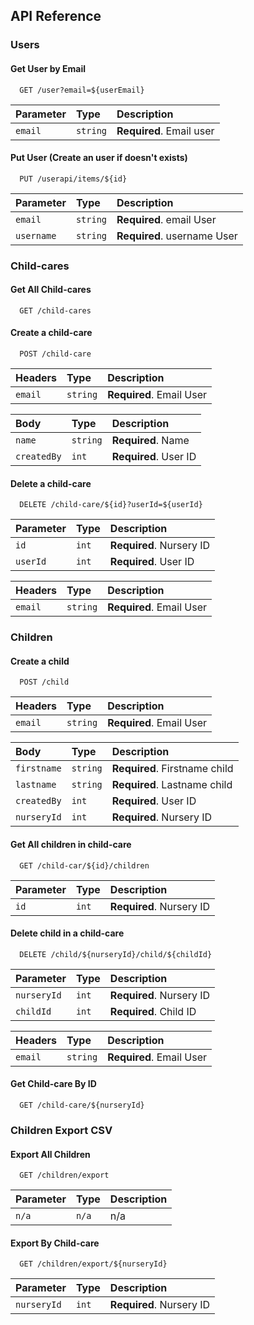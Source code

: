 
## API Reference

### Users
#### Get User by Email

```http
  GET /user?email=${userEmail}
```

| Parameter | Type     | Description                |
| :-------- | :------- | :------------------------- |
| `email` | `string` | **Required**. Email user |

#### Put User (Create an user if doesn't exists)

```http
  PUT /userapi/items/${id}
```

| Parameter | Type     | Description                       |
| :-------- | :------- | :-------------------------------- |
| `email`      | `string` | **Required**. email User |
| `username`      | `string` | **Required**. username User |

### Child-cares
#### Get All Child-cares

```http
  GET /child-cares
```

#### Create a child-care

```http
  POST /child-care
```

| Headers | Type     | Description                       |
| :-------- | :------- | :-------------------------------- |
| `email`      | `string` | **Required**. Email User |

| Body | Type     | Description                       |
| :-------- | :------- | :-------------------------------- |
| `name`      | `string` | **Required**. Name |
| `createdBy`      | `int` | **Required**. User ID |

#### Delete a child-care

```http
  DELETE /child-care/${id}?userId=${userId}
```

| Parameter | Type     | Description                       |
| :-------- | :------- | :-------------------------------- |
| `id`      | `int` | **Required**. Nursery ID |
| `userId`      | `int` | **Required**. User ID |

| Headers | Type     | Description                       |
| :-------- | :------- | :-------------------------------- |
| `email`      | `string` | **Required**. Email User |

### Children
#### Create a child

```http
  POST /child
```

| Headers | Type     | Description                       |
| :-------- | :------- | :-------------------------------- |
| `email`      | `string` | **Required**. Email User |

| Body | Type     | Description                       |
| :-------- | :------- | :-------------------------------- |
| `firstname`      | `string` | **Required**. Firstname child |
| `lastname`      | `string` | **Required**. Lastname child |
| `createdBy`      | `int` | **Required**. User ID |
| `nurseryId`      | `int` | **Required**. Nursery ID |

#### Get All children in child-care

```http
  GET /child-car/${id}/children
```

| Parameter | Type     | Description                |
| :-------- | :------- | :------------------------- |
| `id` | `int` | **Required**. Nursery ID |

#### Delete child in a child-care

```http
  DELETE /child/${nurseryId}/child/${childId}
```

| Parameter | Type     | Description                |
| :-------- | :------- | :------------------------- |
| `nurseryId` | `int` | **Required**. Nursery ID |
| `childId` | `int` | **Required**. Child ID |

| Headers | Type     | Description                |
| :-------- | :------- | :------------------------- |
| `email` | `string` | **Required**. Email User |

#### Get Child-care By ID

```http
  GET /child-care/${nurseryId}
```

### Children Export CSV
#### Export All Children

```http
  GET /children/export
```

| Parameter | Type     | Description                |
| :-------- | :------- | :------------------------- |
| `n/a` | `n/a` | n/a |

#### Export By Child-care

```http
  GET /children/export/${nurseryId}
```

| Parameter | Type     | Description                |
| :-------- | :------- | :------------------------- |
| `nurseryId` | `int` | **Required**. Nursery ID |

